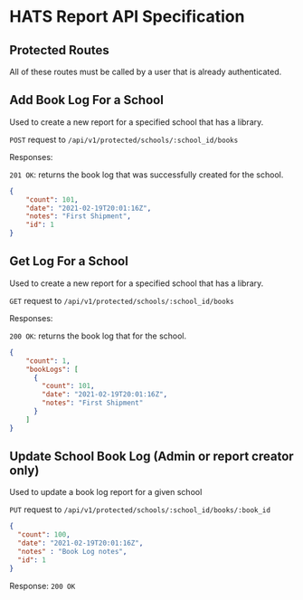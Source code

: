 # HATS Report API Specification


## Protected Routes
All of these routes must be called by a user that is already authenticated.


## Add Book Log For a School
Used to create a new report for a specified school that has a library.

`POST` request to `/api/v1/protected/schools/:school_id/books`

Responses:

`201 OK`: returns the book log that was successfully created for the school.
```json
{
    "count": 101,
    "date": "2021-02-19T20:01:16Z",
    "notes": "First Shipment",
    "id": 1
}
```
 
## Get Log For a School
Used to create a new report for a specified school that has a library.

`GET` request to `/api/v1/protected/schools/:school_id/books`

Responses:

`200 OK`: returns the book log that for the school.
```json
{
    "count": 1,
    "bookLogs": [
      {
        "count": 101,
        "date": "2021-02-19T20:01:16Z",
        "notes": "First Shipment"
      }
    ]
}
```


## Update School Book Log (Admin or report creator only)
Used to update a book log report for a given school

`PUT` request to `/api/v1/protected/schools/:school_id/books/:book_id`

```json
{
  "count": 100,
  "date": "2021-02-19T20:01:16Z",
  "notes" : "Book Log notes",
  "id": 1
}
```
Response: `200 OK`
